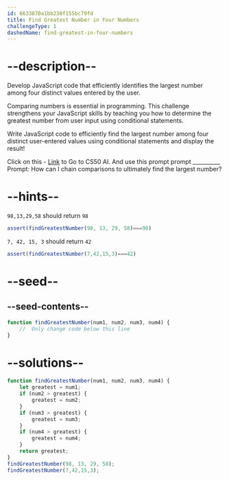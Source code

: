 ```yaml
---
id: 6633870a1bb230f155bc79fd
title: Find Greatest Number in Four Numbers
challengeType: 1
dashedName: find-greatest-in-four-numbers
---
```


# --description--

Develop JavaScript code that efficiently identifies the largest number among four distinct values entered by the user.

Comparing numbers is essential in programming. This challenge strengthens your JavaScript skills by teaching you how to determine the greatest number from user input using conditional statements.

Write JavaScript code to efficiently find the largest number among four distinct user-entered values using conditional statements and display the result!

Click on this - <a href = "https://cs50.ai/chat">Link</a> to Go to CS50 AI.
And use this prompt prompt __________
Prompt: How can I chain comparisons to ultimately find the largest number?


# --hints--

`98,13,29,58` should return `98`

```js
assert(findGreatestNumber(98, 13, 29, 58)===98)

```

`7, 42, 15, 3` should return `42`

```js
assert(findGreatestNumber(7,42,15,3)===42)

```

# --seed--

## --seed-contents--

```js
function findGreatestNumber(num1, num2, num3, num4) {
    //  Only change code below this line
}

```

# --solutions--

```js
function findGreatestNumber(num1, num2, num3, num4) {
    let greatest = num1;
    if (num2 > greatest) {
        greatest = num2;
    }
    if (num3 > greatest) {
        greatest = num3;
    }
    if (num4 > greatest) {
        greatest = num4;
    }
    return greatest;
}
findGreatestNumber(98, 13, 29, 58);
findGreatestNumber(7,42,15,3);
```
